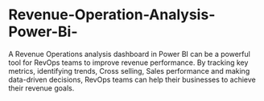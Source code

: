 # Revenue-Operation-Analysis-Power-Bi-
A Revenue Operations analysis dashboard in Power BI can be a powerful tool for RevOps teams to improve revenue performance. By tracking key metrics, identifying trends, Cross selling, Sales performance and making data-driven decisions, RevOps teams can help their businesses to achieve their revenue goals.
